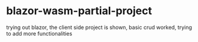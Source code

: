 # blazor-wasm-partial-project
trying out blazor, the client side project is shown, basic crud worked, trying to add more functionalities
